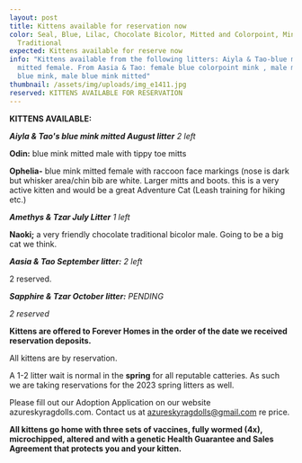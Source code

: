 ```yaml
---
layout: post
title: Kittens available for reservation now
color: Seal, Blue, Lilac, Chocolate Bicolor, Mitted and Colorpoint, Mink and
  Traditional
expected: Kittens available for reserve now
info: "Kittens available from the following litters: Aiyla & Tao-blue mink
  mitted female. From Aasia & Tao: female blue colorpoint mink , male mitted
  blue mink, male blue mink mitted"
thumbnail: /assets/img/uploads/img_e1411.jpg
reserved: KITTENS AVAILABLE FOR RESERVATION
---
```

**K﻿ITTENS AVAILABLE:**

***Aiyla & Tao's blue mink mitted August litter** 2 left*

**Odin:** blue mink mitted male with tippy toe mitts

**O﻿phelia-** blue mink mitted female with raccoon face markings (nose is dark but whisker area/chin bib are white. Larger mitts and boots. this is a very active kitten and would be a great Adventure Cat (Leash training for hiking etc.) 

***A﻿methys & Tzar July Litter** 1 left*

**Naoki;** a very friendly chocolate traditional bicolor male. Going to be a big cat we think. 

***Aasia & Tao September litter:** 2 left*

2﻿ reserved. 

***S﻿apphire & Tzar October litter:** PENDING*

*2﻿ reserved*

**Kittens are offered to Forever Homes in the order of the date we received reservation deposits.** 

All kittens are by reservation.

 A 1-2 litter wait is normal in the **spring** for all reputable catteries. As such we are taking reservations for the 2023 spring litters as well. 

Please fill out our Adoption Application on our website azureskyragdolls.com.  Contact us at azureskyragdolls@gmail.com re price. 

**All kittens go home with three sets of vaccines, fully wormed (4x), microchipped, altered and with a genetic Health Guarantee and Sales Agreement that protects you and your kitten.**
